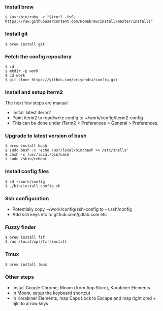 ### Install brew
```
$ /usr/bin/ruby -e "$(curl -fsSL https://raw.githubusercontent.com/Homebrew/install/master/install)"
```

### Install git
```
$ brew install git
```

### Fetch the config repository
```
$ cd
$ mkdir -p work
$ cd work
$ git clone https://github.com/priyendra/config.git
```

### Install and setup iterm2
The next few steps are manual
- Install latest iterm2
- Point iterm2 to read/write config to ~/work/config/iterm2-config
- This can be done under iTerm2 > Preferences > General > Preferences.

### Upgrade to latest version of bash
```
$ brew install bash
$ sudo bash -c 'echo /usr/local/bin/bash >> /etc/shells'
$ chsh -s /usr/local/bin/bash
$ sudo /sbin/reboot
```

### Install config files
```
$ cd ~/work/config
$ ./bin/install_config.sh
```

### Ssh configuration
- Potentially copy ~/work/config/ssh-config to ~/.ssh/config
- Add ssh keys etc to github.com/gitlab.com etc

### Fuzzy finder
```
$ brew install fzf
$ /usr/local/opt/fzf/install
```

### Tmux

```
$ brew install tmux
```

### Other steps
- Install Google Chrome, Moom (from App Store), Karabiner Elements
- In Moom, setup the keyboard shortcut
- In Karabiner Elements, map Caps Lock to Escape and map right cmd + hjkl
  to arrow keys

